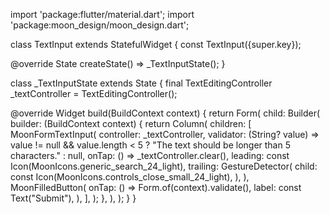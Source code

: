 import 'package:flutter/material.dart';
import 'package:moon_design/moon_design.dart';

class TextInput extends StatefulWidget {
  const TextInput({super.key});

  @override
  State<TextInput> createState() => _TextInputState();
}

class _TextInputState extends State<TextInput> {
  final TextEditingController _textController = TextEditingController();

  @override
  Widget build(BuildContext context) {
    return Form(
      child: Builder(
        builder: (BuildContext context) {
          return Column(
            children: [
              MoonFormTextInput(
                controller: _textController,
                validator: (String? value) => value != null && value.length < 5 
                  ? "The text should be longer than 5 characters." 
                  : null,
                onTap: () => _textController.clear(),
                leading: const Icon(MoonIcons.generic_search_24_light),
                trailing: GestureDetector(
                  child: const Icon(MoonIcons.controls_close_small_24_light),
                ),
              ),
              MoonFilledButton(
                onTap: () => Form.of(context).validate(),
                label: const Text("Submit"),
              ),
            ],
          );
        },
      ),
    );
  }
}